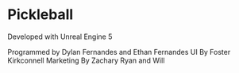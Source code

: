 # Pickleball

Developed with Unreal Engine 5 

Programmed by Dylan Fernandes and Ethan Fernandes
UI By Foster Kirkconnell
Marketing By Zachary Ryan and Will
